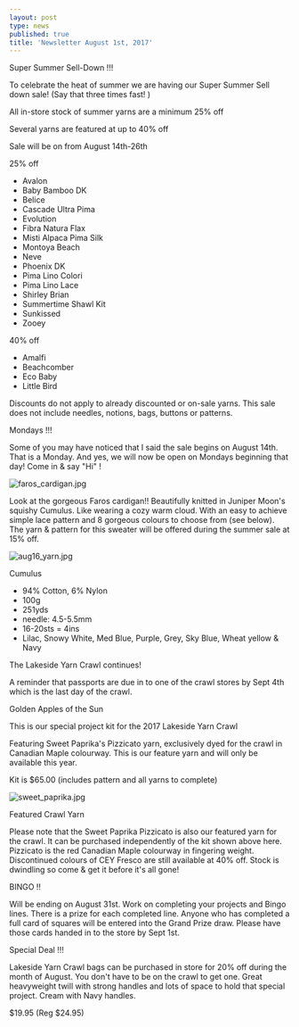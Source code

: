 ```yaml
---
layout: post
type: news
published: true
title: 'Newsletter August 1st, 2017'
---
```


Super Summer Sell-Down !!!
 
To celebrate the heat of summer we are having our Super Summer Sell down sale!
(Say that three times fast! )

All in-store stock of summer yarns are a minimum 25% off

Several yarns are featured at up to 40% off 

Sale will be on from August 14th-26th

25% off
- Avalon
- Baby Bamboo DK
- Belice
- Cascade Ultra Pima
- Evolution
- Fibra Natura Flax
- Misti Alpaca Pima Silk
- Montoya Beach
- Neve
- Phoenix DK
- Pima Lino Colori
- Pima Lino Lace
- Shirley Brian
- Summertime Shawl Kit
- Sunkissed
- Zooey
 
40% off
- Amalfi
- Beachcomber
- Eco Baby
- Little Bird

Discounts do not apply to already discounted or on-sale yarns.  This sale does not include needles, notions, bags, buttons or patterns.

Mondays !!!

Some of you may have noticed that I said the sale begins on August 14th. That is a Monday. And yes, we will now be open on Mondays beginning that day!  Come in & say "Hi" ! 

![faros_cardigan.jpg]({{site.baseurl}}/news/img/faros_cardigan.jpg)

Look at the gorgeous Faros cardigan!!  Beautifully knitted in Juniper Moon's squishy Cumulus. Like wearing a cozy warm cloud. With an easy to achieve simple lace pattern and 8 gorgeous colours to choose from (see below).  The yarn & pattern for this sweater will be offered during the summer sale at 15% off.

![aug16_yarn.jpg]({{site.baseurl}}/news/img/aug16_yarn.jpg)

Cumulus
 
- 94% Cotton, 6% Nylon
- 100g 
- 251yds
- needle: 4.5-5.5mm
- 16-20sts = 4ins
- Lilac, Snowy White, Med Blue, Purple, Grey, Sky Blue, Wheat yellow & Navy

The Lakeside Yarn Crawl continues!
 
A reminder that passports are due in to one of the crawl stores by Sept 4th which is the last day of the crawl. 

Golden Apples of the Sun

This is our special project kit for the 2017  Lakeside Yarn Crawl
 
Featuring Sweet Paprika's Pizzicato yarn,
exclusively dyed for the crawl in Canadian Maple
colourway.  This is our feature yarn and will only
be available this year.

Kit is $65.00
(includes pattern and all yarns to complete)

![sweet_paprika.jpg]({{site.baseurl}}/news/img/sweet_paprika.jpg)

Featured Crawl Yarn
                    
Please note that the Sweet Paprika Pizzicato is also our featured yarn for the crawl. It can be purchased independently of the kit shown above here. Pizzicato is the red Canadian Maple colourway in fingering weight.
Discontinued colours of CEY Fresco are still available at 40% off.
Stock is dwindling so come & get it before it's all gone!

BINGO  !!
 
Will be ending on August 31st. Work on completing your projects and Bingo lines. There is a prize for each completed line. Anyone who has completed a full card of squares will be entered into the Grand Prize draw. Please have those cards handed in to the store by Sept 1st.
 
Special Deal !!!
 
Lakeside Yarn Crawl bags can be purchased in store for 20% off during the month of August. You don't have to be on the crawl to get one. Great heavyweight twill with strong handles and lots of space to hold that special project. Cream with Navy handles.

$19.95 (Reg $24.95)

